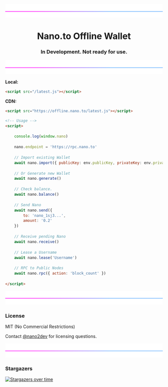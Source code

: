 ![line](https://github.com/fwd/n2/raw/master/.github/line.png)

<h1 align="center">Nano.to Offline Wallet</h1>

<h3 align="center">In Development. Not ready for use.</h3>

![line](https://github.com/fwd/n2/raw/master/.github/line.png)

**Local:**
```html
<script src="/latest.js"></script>
```

**CDN:**
```html
<script src="https://offline.nano.to/latest.js"></script>
```

```html
<!-- Usage -->
<script>

    console.log(window.nano)

    nano.endpoint = 'https://rpc.nano.to'

    // Import existing Wallet
    await nano.import({ publicKey: env.publicKey, privateKey: env.privateKey })

    // Or Generate new Wallet
    await nano.generate()
    
    // Check balance.
    await nano.balance()

    // Send Nano
    await nano.send({
        to: 'nano_1sj3...',
        amount: '0.2'
    }) 

    // Receive pending Nano
    await nano.receive()  

    // Lease a Username
    await nano.lease('Username')  

    // RPC to Public Nodes
    await nano.rpc({ action: 'block_count' }) 
    
</script>
```

![line](https://github.com/fwd/n2/raw/master/.github/line.png)

### License

MIT (No Commercial Restrictions)

Contact [@nano2dev](mailto:support@nano.to) for licensing questions.

![line](https://github.com/fwd/n2/raw/master/.github/line.png)

### Stargazers

[![Stargazers over time](https://starchart.cc/fwd/nano-js.svg)](https://github.com/fwd/nano-js)

